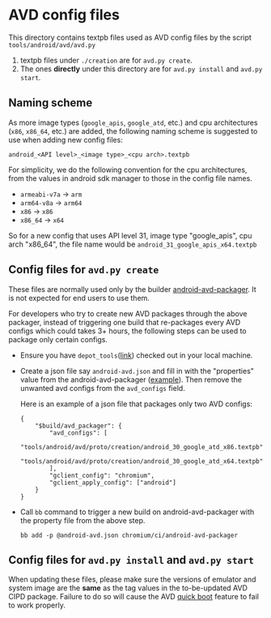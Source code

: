 # AVD config files
This directory contains textpb files used as AVD config files by the script
`tools/android/avd/avd.py`
1. textpb files under `./creation` are for `avd.py create`.
2. The ones **directly** under this directory are for `avd.py install`
and `avd.py start`.

## Naming scheme
As more image types (`google_apis`, `google_atd`, etc.) and cpu architectures
(`x86`, `x86_64`, etc.) are added, the following naming scheme is suggested to
use when adding new config files:
```
android_<API level>_<image type>_<cpu arch>.textpb
```

For simplicity, we do the following convention for the cpu architectures, from
the values in android sdk manager to those in the config file names.
- `armeabi-v7a` -> `arm`
- `arm64-v8a` -> `arm64`
- `x86` -> `x86`
- `x86_64` -> `x64`

So for a new config that uses API level 31, image type "google_apis", cpu arch
"x86_64", the file name would be `android_31_google_apis_x64.textpb`

## Config files for `avd.py create`
These files are normally used only by the builder
[android-avd-packager](https://ci.chromium.org/p/chromium/builders/ci/android-avd-packager).
It is not expected for end users to use them.

For developers who try to create new AVD packages through the above packager,
instead of triggering one build that re-packages every AVD configs which could
takes 3+ hours, the following steps can be used to package only certain configs.

- Ensure you have `depot_tools`([link][depot_tools_link]) checked out in your
  local machine.
- Create a json file say `android-avd.json` and fill in with the "properties"
  value from the android-avd-packager ([example][packager_properties_example]).
  Then remove the unwanted avd configs from the `avd_configs` field.

  Here is an example of a json file that packages only two AVD configs:
  ```
  {
      "$build/avd_packager": {
          "avd_configs": [
              "tools/android/avd/proto/creation/android_30_google_atd_x86.textpb",
              "tools/android/avd/proto/creation/android_30_google_atd_x64.textpb"
          ],
          "gclient_config": "chromium",
          "gclient_apply_config": ["android"]
      }
  }
  ```
- Call `bb` command to trigger a new build on android-avd-packager with the
  property file from the above step.
  ```
  bb add -p @android-avd.json chromium/ci/android-avd-packager
  ```

[depot_tools_link]: https://chromium.googlesource.com/chromium/tools/depot_tools/+/HEAD/README.md
[packager_properties_example]: https://source.chromium.org/chromium/chromium/src/+/main:infra/config/subprojects/chromium/ci/chromium.infra.star;drc=59cbaef70288b956b446139de6c5bc2030bbb277;l=123-157

## Config files for `avd.py install` and `avd.py start`
When updating these files, please make sure the versions of emulator
and system image are the **same** as the tag values in the to-be-updated
AVD CIPD package. Failure to do so will cause the AVD
[quick boot](https://android-developers.googleblog.com/2017/12/quick-boot-top-features-in-android.html)
feature to fail to work properly.
